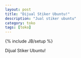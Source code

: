 ```yaml
---
layout: post
title: "Dijual Stiker Ubuntu!"
description: "Jual stiker ubuntu"
category: toko
tags: [toko]
---
```

{% include JB/setup %}

Dijual Stiker Ubuntu!